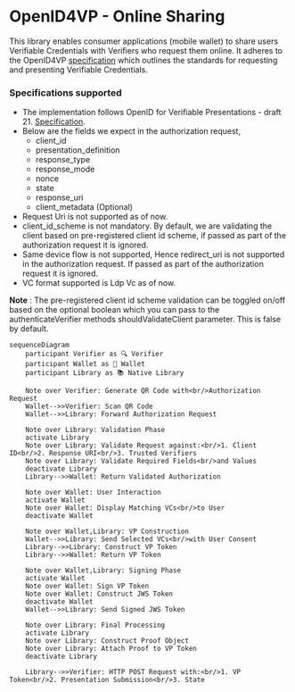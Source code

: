 # OpenID4VP - Online Sharing

This library enables consumer applications (mobile wallet) to share users Verifiable Credentials with
Verifiers who request them online. It adheres to the OpenID4VP [specification](https://openid.net/specs/openid-4-verifiable-presentations-1_0-21.html) which outlines the standards for
requesting and presenting Verifiable Credentials.

### Specifications supported
- The implementation follows OpenID for Verifiable Presentations - draft 21. [Specification](https://openid.net/specs/openid-4-verifiable-presentations-1_0-21.html).
- Below are the fields we expect in the authorization request,
    * client_id
    * presentation_definition
    * response_type
    * response_mode
    * nonce
    * state
    * response_uri
    * client_metadata (Optional)
- Request Uri is not supported as of now.
- client_id_scheme is not mandatory. By default, we are validating the client based on pre-registered client id scheme, if passed as part of the authorization request it is ignored.
- Same device flow is not supported, Hence redirect_uri is not supported in the authorization request. If passed as part of the authorization request it is ignored.
- VC format supported is Ldp Vc as of now.

**Note** : The pre-registered client id scheme validation can be toggled on/off based on the optional boolean which you can pass to the authenticateVerifier methods shouldValidateClient parameter. This is false by default.


```mermaid
sequenceDiagram
    participant Verifier as 🔍 Verifier
    participant Wallet as 📱 Wallet
    participant Library as 📚 Native Library
    
    Note over Verifier: Generate QR Code with<br/>Authorization Request
    Wallet-->>Verifier: Scan QR Code
    Wallet-->>Library: Forward Authorization Request
    
    Note over Library: Validation Phase
    activate Library
    Note over Library: Validate Request against:<br/>1. Client ID<br/>2. Response URI<br/>3. Trusted Verifiers
    Note over Library: Validate Required Fields<br/>and Values
    deactivate Library
    Library-->>Wallet: Return Validated Authorization
    
    Note over Wallet: User Interaction
    activate Wallet
    Note over Wallet: Display Matching VCs<br/>to User
    deactivate Wallet
    
    Note over Wallet,Library: VP Construction
    Wallet-->>Library: Send Selected VCs<br/>with User Consent
    Library-->>Library: Construct VP Token
    Library-->>Wallet: Return VP Token
    
    Note over Wallet,Library: Signing Phase
    activate Wallet
    Note over Wallet: Sign VP Token
    Note over Wallet: Construct JWS Token
    deactivate Wallet
    Wallet-->>Library: Send Signed JWS Token
    
    Note over Library: Final Processing
    activate Library
    Note over Library: Construct Proof Object
    Note over Library: Attach Proof to VP Token
    deactivate Library
    
    Library-->>Verifier: HTTP POST Request with:<br/>1. VP Token<br/>2. Presentation Submission<br/>3. State
```